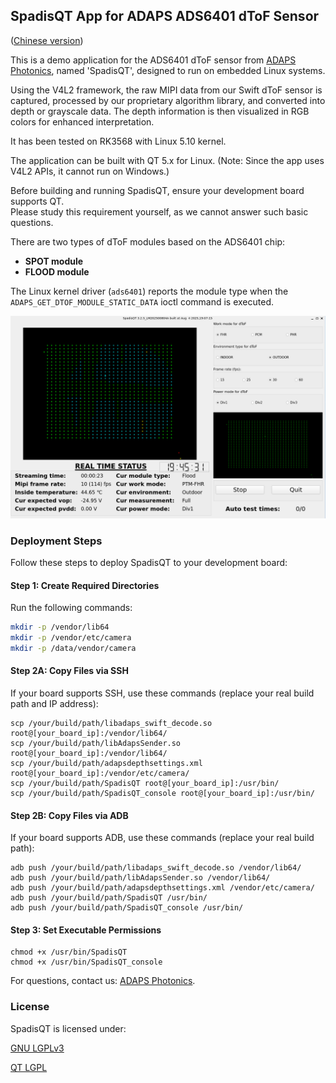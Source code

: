## **SpadisQT App for ADAPS ADS6401 dToF Sensor**
([Chinese version](README_zh_CN))

This is a demo application for the ADS6401 dToF sensor from [ADAPS Photonics](https://adapsphotonics.com/), named 'SpadisQT', designed to run on embedded Linux systems.

Using the V4L2 framework, the raw MIPI data from our Swift dToF sensor is captured, processed by our proprietary algorithm library, 
and converted into depth or grayscale data. The depth information is then visualized in RGB colors for enhanced interpretation.

It has been tested on RK3568 with Linux 5.10 kernel.

The application can be built with QT 5.x for Linux. (Note: Since the app uses V4L2 APIs, it cannot run on Windows.)

Before building and running SpadisQT, ensure your development board supports QT.  
Please study this requirement yourself, as we cannot answer such basic questions.

There are two types of dToF modules based on the ADS6401 chip:  
- **SPOT module**  
- **FLOOD module**  

The Linux kernel driver (`ads6401`) reports the module type when the `ADAPS_GET_DTOF_MODULE_STATIC_DATA` ioctl command is executed.

![SpadisQT](vx_images/172133286252452.png)

### **Deployment Steps**  
Follow these steps to deploy SpadisQT to your development board:

#### **Step 1: Create Required Directories**  
Run the following commands:  
```bash
mkdir -p /vendor/lib64
mkdir -p /vendor/etc/camera
mkdir -p /data/vendor/camera
```

#### **Step 2A: Copy Files via SSH**
If your board supports SSH, use these commands (replace your real build path and IP address):
```
scp /your/build/path/libadaps_swift_decode.so root@[your_board_ip]:/vendor/lib64/
scp /your/build/path/libAdapsSender.so root@[your_board_ip]:/vendor/lib64/
scp /your/build/path/adapsdepthsettings.xml root@[your_board_ip]:/vendor/etc/camera/
scp /your/build/path/SpadisQT root@[your_board_ip]:/usr/bin/
scp /your/build/path/SpadisQT_console root@[your_board_ip]:/usr/bin/
```

#### **Step 2B: Copy Files via ADB**
If your board supports ADB, use these commands (replace your real build path):
```
adb push /your/build/path/libadaps_swift_decode.so /vendor/lib64/
adb push /your/build/path/libAdapsSender.so /vendor/lib64/
adb push /your/build/path/adapsdepthsettings.xml /vendor/etc/camera/
adb push /your/build/path/SpadisQT /usr/bin/
adb push /your/build/path/SpadisQT_console /usr/bin/
```

#### **Step 3: Set Executable Permissions**

```
chmod +x /usr/bin/SpadisQT
chmod +x /usr/bin/SpadisQT_console
```

For questions, contact us: [ADAPS Photonics](https://adapsphotonics.com/).

### **License**
SpadisQT is licensed under:

[GNU LGPLv3](https://opensource.org/licenses/LGPL-3.0)

[QT LGPL](https://doc.qt.io/archives/qt-5.15/lgpl.html)

